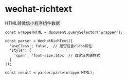 # wechat-richtext

HTML转微信小程序<rich-text>组件数据

```
const wrapperHTML = document.querySelector('wrapper');

const parser = WechatRichText({
  'useClass': false,  // 是否包含class属性
  'style': {
    'span': 'font-size:14px' // 自定义内联样式
  }
});

const result = parser.parse(wrapperHTML);
 
```

